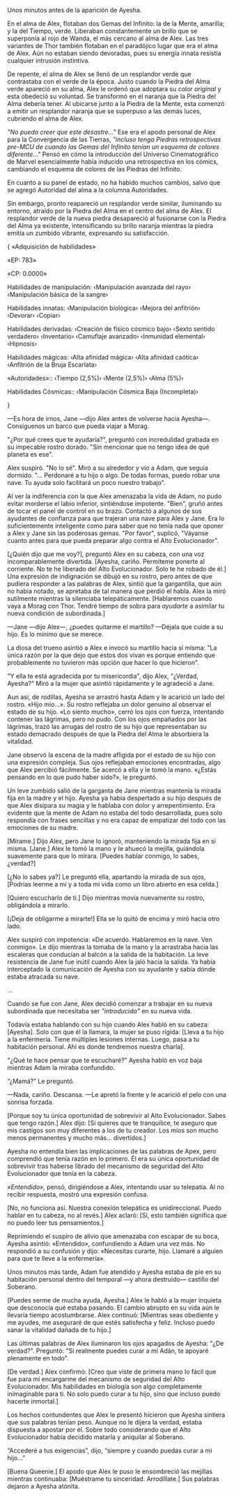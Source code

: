
Unos minutos antes de la aparición de Ayesha.

En el alma de Alex, flotaban dos Gemas del Infinito: la de la Mente, amarilla; y la del Tiempo, verde. Liberaban constantemente un brillo que se superponía al rojo de Wanda, el más cercano al alma de Alex. Las tres variantes de Thor también flotaban en el paradójico lugar que era el alma de Alex. Aún no estaban siendo devoradas, pues su energía innata resistía cualquier intrusión instintiva.

De repente, el alma de Alex se llenó de un resplandor verde que contrastaba con el verde de la época. Justo cuando la Piedra del Alma verde apareció en su alma, Alex le ordenó que adoptara su color _original_ y esta obedeció su voluntad. Se transformó en el naranja que la Piedra del Alma debería tener. Al ubicarse junto a la Piedra de la Mente, esta comenzó a emitir un resplandor naranja que se superpuso a las demás luces, cubriendo el alma de Alex.

_"No puedo creer que este desastre..."_ Ese era el apodo personal de Alex para la Convergencia de las Tierras, _"incluso tenga Piedras retrospectivas pre-MCU de cuando las Gemas del Infinito tenían un esquema de colores diferente..."_ Pensó en cómo la introducción del Universo Cinematográfico de Marvel esencialmente había inducido una retrospectiva en los cómics, cambiando el esquema de colores de las Piedras del Infinito.

En cuanto a su panel de estado, no ha habido muchos cambios, salvo que se agregó Autoridad del alma a la columna Autoridades.

Sin embargo, pronto reapareció un resplandor verde similar, iluminando su entorno, atraído por la Piedra del Alma en el centro del alma de Alex. El resplandor verde de la nueva piedra desapareció al fusionarse con la Piedra del Alma ya existente, intensificando su brillo naranja mientras la piedra emitía un zumbido vibrante, expresando su satisfacción.

{ «Adquisición de habilidades»

«EP: 783»

«CP: 0.0000»

Habilidades de manipulación: ‹Manipulación avanzada del rayo› ‹Manipulación básica de la sangre›

Habilidades innatas: ‹Manipulación biológica› ‹Mejora del anfitrión› ‹Devorar› ‹Copiar›

Habilidades derivadas: ‹Creación de físico cósmico bajo› ‹Sexto sentido verdadero› ‹Inventario› ‹Camuflaje avanzado› ‹Inmunidad elemental› ‹Hipnosis›

Habilidades mágicas: ‹Alta afinidad mágica› ‹Alta afinidad caótica› ‹Anfitrión de la Bruja Escarlata›

«Autoridades»:: ‹Tiempo (2,5%)› ‹Mente (2,5%)› ‹Alma (5%)›

Habilidades Cósmicas:: ‹Manipulación Cósmica Baja (Incompleta)›

}

—Es hora de irnos, Jane —dijo Alex antes de volverse hacia Ayesha—. Consíguenos un barco que pueda viajar a Morag.

"¿Por qué crees que te ayudaría?", preguntó con incredulidad grabada en su impecable rostro dorado. "Sin mencionar que no tengo idea de qué planeta es ese".

Alex suspiró. "No lo sé". Miró a su alrededor y vio a Adam, que seguía dormido. "... Perdonaré a tu hijo o algo. De todas formas, puedo robar una nave. Tu ayuda solo facilitará un poco nuestro trabajo".

Al ver la indiferencia con la que Alex amenazaba la vida de Adam, no pudo evitar morderse el labio inferior, sintiéndose impotente. "Bien", gruñó antes de tocar el panel de control en su brazo. Contactó a algunos de sus ayudantes de confianza para que trajeran una nave para Alex y Jane. Era lo suficientemente inteligente como para saber que no tenía nada que oponer a Alex y Jane sin las poderosas gemas. "Por favor", suplicó, "Váyanse cuanto antes para que pueda preparar algo contra el Alto Evolucionador".

[¿Quién dijo que me voy?], preguntó Alex en su cabeza, con una voz incomparablemente divertida. [Ayesha, cariño. Permíteme ponerte al corriente. No te he liberado del Alto Evolucionador. Solo te he robado de él.] Una expresión de indignación se dibujó en su rostro, pero antes de que pudiera responder a las palabras de Alex, sintió que la gargantilla, que aún no había notado, se apretaba de tal manera que perdió el habla. Alex la miró sutilmente mientras la silenciaba telepáticamente. [Hablaremos cuando vaya a Morag con Thor. Tendré tiempo de sobra para _ayudarte_ a asimilar tu nueva condición de subordinada.]

—Jane —dijo Alex—, ¿puedes quitarme el martillo? —Déjala que cuide a su hijo. Es lo mínimo que se merece.

La diosa del trueno asintió a Alex e invocó su martillo hacia sí misma: "La única razón por la que dejo que estos dos vivan es porque entiendo que probablemente no tuvieron más opción que hacer lo que hicieron".

"Y ella te está agradecida por tu misericordia", dijo Alex, "¿Verdad, Ayesha?" Miró a la mujer que asintió rápidamente y le agradeció a Jane.

Aun así, de rodillas, Ayesha se arrastró hasta Adam y le acarició un lado del rostro. «Hijo mío...». Su rostro reflejaba un dolor genuino al observar el estado de su hijo. «Lo siento mucho», cerró los ojos con fuerza, intentando contener las lágrimas, pero no pudo. Con los ojos empañados por las lágrimas, trazó las arrugas del rostro de su hijo que representaban su estado demacrado después de que la Piedra del Alma le absorbiera la vitalidad.

Jane observó la escena de la madre afligida por el estado de su hijo con una expresión compleja. Sus ojos reflejaban emociones encontradas, algo que Alex percibió fácilmente. Se acercó a ella y le tomó la mano. «¿Estás pensando en lo que pudo haber sido?», le preguntó.

Un leve zumbido salió de la garganta de Jane mientras mantenía la mirada fija en la madre y el hijo. Ayesha ya había despertado a su hijo después de que Alex disipara su magia y le hablaba con dolor y arrepentimiento. Era evidente que la mente de Adam no estaba del todo desarrollada, pues solo respondía con frases sencillas y no era capaz de empatizar del todo con las emociones de su madre.

[Mírame.] Dijo Alex, pero Jane lo ignoró, manteniendo la mirada fija en sí misma. [Jane.] Alex le tomó la mano y le ahuecó la mejilla, guiándola suavemente para que lo mirara. [Puedes hablar conmigo, lo sabes, ¿verdad?]

[¿No lo sabes ya?] Le preguntó ella, apartando la mirada de sus ojos, [Podrías leerme a mí y a toda mi vida como un libro abierto en esa celda.]

[Quiero escucharlo de ti.] Dijo mientras movía nuevamente su rostro, obligándola a mirarlo.

[¡Deja de obligarme a mirarte!] Ella se lo quitó de encima y miró hacia otro lado.

Alex suspiró con impotencia: «De acuerdo. Hablaremos en la nave. Ven conmigo». Le dijo mientras la tomaba de la mano y la arrastraba hacia las escaleras que conducían al balcón a la salida de la habitación. La leve resistencia de Jane fue inútil cuando Alex la jaló hacia la salida. Ya había interceptado la comunicación de Ayesha con su ayudante y sabía dónde estaba atracada su nave.

…

Cuando se fue con Jane, Alex decidió comenzar a trabajar en su nueva subordinada que necesitaba ser _"introducida"_ en su nueva vida.

Todavía estaba hablando con su hijo cuando Alex habló en su cabeza: [Ayesha]. Solo con que él la llamara, la mujer se puso rígida: [Lleva a tu hijo a la enfermería. Tiene múltiples lesiones internas. Luego, pasa a tu habitación personal. Ahí es donde tendremos nuestra charla].

"¿Qué te hace pensar que te escucharé?" Ayesha habló en voz baja mientras Adam la miraba confundido.

“¿Mamá?” Le preguntó.

—Nada, cariño. Descansa. —Le apretó la frente y le acarició el pelo con una sonrisa forzada.

[Porque soy tu única oportunidad de sobrevivir al Alto Evolucionador. Sabes que tengo razón.] Alex dijo: [Si quieres que te tranquilice, te aseguro que mis castigos son muy diferentes a los de tu creador. Los míos son mucho menos permanentes y mucho más… divertidos.]

Ayesha no entendía bien las implicaciones de las palabras de Apex, pero comprendió que tenía razón en lo primero. Él era su única oportunidad de sobrevivir tras haberse librado del mecanismo de seguridad del Alto Evolucionador que tenía en la cabeza.

_«Entendido»,_ pensó, dirigiéndose a Alex, intentando usar su telepatía. Al no recibir respuesta, mostró una expresión confusa.

[No, no funciona así. Nuestra conexión telepática es unidireccional. Puedo hablar en tu cabeza, no al revés.] Alex aclaró: [Sí, esto también significa que no puedo leer tus pensamientos.]

Reprimiendo el suspiro de alivio que amenazaba con escapar de su boca, Ayesha asintió: «Entendido», confundiendo a Adam una vez más. No respondió a su confusión y dijo: «Necesitas curarte, hijo. Llamaré a alguien para que te lleve a la enfermería».

Unos minutos más tarde, Adam fue atendido y Ayesha estaba de pie en su habitación personal dentro del temporal —y ahora destruido— castillo del Soberano.

[Puedes serme de mucha ayuda, Ayesha.] Alex le habló a la mujer inquieta que desconocía qué estaba pasando. El cambio abrupto en su vida aún le llevaría tiempo acostumbrarse. Alex continuó: [Mientras seas obediente y me ayudes, me aseguraré de que estés satisfecha y feliz. Incluso puedo sanar la vitalidad dañada de tu hijo.]

Las últimas palabras de Alex iluminaron los ojos apagados de Ayesha: "¿De verdad?". Preguntó: "Si realmente puedes curar a mi Adán, te apoyaré plenamente en todo".

[De verdad.] Alex confirmó: [Creo que viste de primera mano lo fácil que fue para mí encargarme del mecanismo de seguridad del Alto Evolucionador. Mis habilidades en biología son algo completamente inimaginable para ti. No solo puedo curar a tu hijo, sino que incluso puedo hacerte inmortal.]

Los hechos contundentes que Alex le presentó hicieron que Ayesha sintiera que sus palabras tenían peso. Aunque no le dijera la verdad, estaba dispuesta a apostar por él. Sobre todo considerando que el Alto Evolucionador había decidido matarla y aniquilar al Soberano.

“Accederé a tus exigencias”, dijo, “siempre y cuando puedas curar a mi hijo…”

[Buena Queenie.] El apodo que Alex le puso le ensombreció las mejillas mientras continuaba: [Muéstrame tu sinceridad. Arrodíllate.] Sus palabras dejaron a Ayesha atónita.